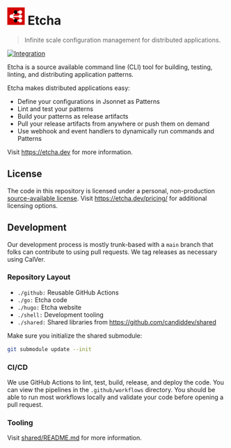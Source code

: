# <img alt=logo src=etcha.png width=40px> Etcha

> Infinite scale configuration management for distributed applications.

[![Integration](https://github.com/candiddev/etcha/actions/workflows/integration.yaml/badge.svg?branch=main)](https://github.com/candiddev/etcha/actions/workflows/integration.yaml)

Etcha is a source available command line (CLI) tool for building, testing, linting, and distributing application patterns.

Etcha makes distributed applications easy:

- Define your configurations in Jsonnet as Patterns
- Lint and test your patterns
- Build your patterns as release artifacts
- Pull your release artifacts from anywhere or push them on demand
- Use webhook and event handlers to dynamically run commands and Patterns

Visit https://etcha.dev for more information.

## License

The code in this repository is licensed under a personal, non-production [source-available license](./LICENSE.md).  Visit https://etcha.dev/pricing/ for additional licensing options.

## Development

Our development process is mostly trunk-based with a `main` branch that folks can contribute to using pull requests.  We tag releases as necessary using CalVer.

### Repository Layout

- `./github:` Reusable GitHub Actions
- `./go:` Etcha code
- `./hugo:` Etcha website
- `./shell:` Development tooling
- `./shared:` Shared libraries from https://github.com/candiddev/shared

Make sure you initialize the shared submodule:

```bash
git submodule update --init
```

### CI/CD

We use GitHub Actions to lint, test, build, release, and deploy the code.  You can view the pipelines in the `.github/workflows` directory.  You should be able to run most workflows locally and validate your code before opening a pull request.

### Tooling

Visit [shared/README.md](shared/README.md) for more information.
